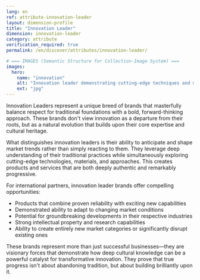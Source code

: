 ```yaml
---
lang: en
ref: attribute-innovation-leader
layout: dimension-profile
title: "Innovation Leader"
dimension: innovation-leader
category: attribute
verification_required: true
permalink: /en/discover/attributes/innovation-leader/

# === IMAGES (Semantic Structure for Collection-Image System) ===
images:
  hero:
    name: "innovation"
    alt: "Innovation leader demonstrating cutting-edge techniques and modern approaches"
    ext: "jpg"
---
```


Innovation Leaders represent a unique breed of brands that masterfully balance respect for traditional foundations with a bold, forward-thinking approach. These brands don't view innovation as a departure from their roots, but as a natural evolution that builds upon their core expertise and cultural heritage.

What distinguishes innovation leaders is their ability to anticipate and shape market trends rather than simply reacting to them. They leverage deep understanding of their traditional practices while simultaneously exploring cutting-edge technologies, materials, and approaches. This creates products and services that are both deeply authentic and remarkably progressive.

For international partners, innovation leader brands offer compelling opportunities:
- Products that combine proven reliability with exciting new capabilities
- Demonstrated ability to adapt to changing market conditions
- Potential for groundbreaking developments in their respective industries
- Strong intellectual property and research capabilities
- Ability to create entirely new market categories or significantly disrupt existing ones

These brands represent more than just successful businesses—they are visionary forces that demonstrate how deep cultural knowledge can be a powerful catalyst for transformative innovation. They prove that true progress isn't about abandoning tradition, but about building brilliantly upon it.
